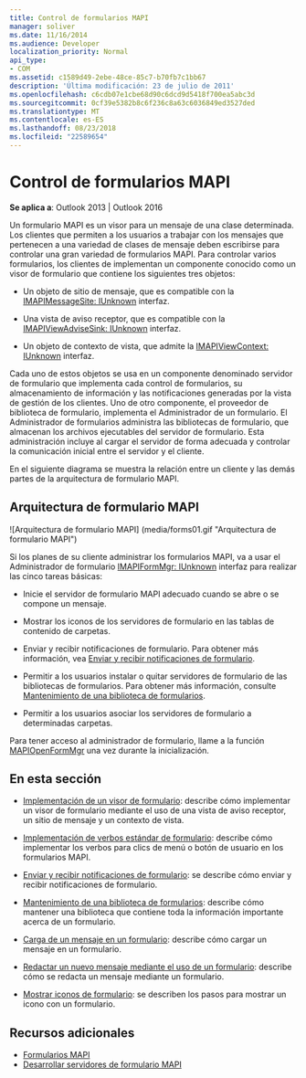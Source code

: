 ```yaml
---
title: Control de formularios MAPI
manager: soliver
ms.date: 11/16/2014
ms.audience: Developer
localization_priority: Normal
api_type:
- COM
ms.assetid: c1589d49-2ebe-48ce-85c7-b70fb7c1bb67
description: 'Última modificación: 23 de julio de 2011'
ms.openlocfilehash: c6cdb07e1cbe68d90c6dcd9d5418f700ea5abc3d
ms.sourcegitcommit: 0cf39e5382b8c6f236c8a63c6036849ed3527ded
ms.translationtype: MT
ms.contentlocale: es-ES
ms.lasthandoff: 08/23/2018
ms.locfileid: "22589654"
---
```

# <a name="handling-mapi-forms"></a>Control de formularios MAPI

**Se aplica a**: Outlook 2013 | Outlook 2016 
  
Un formulario MAPI es un visor para un mensaje de una clase determinada. Los clientes que permiten a los usuarios a trabajar con los mensajes que pertenecen a una variedad de clases de mensaje deben escribirse para controlar una gran variedad de formularios MAPI. Para controlar varios formularios, los clientes de implementan un componente conocido como un visor de formulario que contiene los siguientes tres objetos:
  
- Un objeto de sitio de mensaje, que es compatible con la [IMAPIMessageSite: IUnknown](imapimessagesiteiunknown.md) interfaz. 
    
- Una vista de aviso receptor, que es compatible con la [IMAPIViewAdviseSink: IUnknown](imapiviewadvisesinkiunknown.md) interfaz. 
    
- Un objeto de contexto de vista, que admite la [IMAPIViewContext: IUnknown](imapiviewcontextiunknown.md) interfaz. 
    
Cada uno de estos objetos se usa en un componente denominado servidor de formulario que implementa cada control de formularios, su almacenamiento de información y las notificaciones generadas por la vista de gestión de los clientes. Uno de otro componente, el proveedor de biblioteca de formulario, implementa el Administrador de un formulario. El Administrador de formularios administra las bibliotecas de formulario, que almacenan los archivos ejecutables del servidor de formulario. Esta administración incluye al cargar el servidor de forma adecuada y controlar la comunicación inicial entre el servidor y el cliente.
  
En el siguiente diagrama se muestra la relación entre un cliente y las demás partes de la arquitectura de formulario MAPI.
  
## <a name="mapi-form-architecture"></a>Arquitectura de formulario MAPI
  
![Arquitectura de formulario MAPI] (media/forms01.gif "Arquitectura de formulario MAPI")
  
Si los planes de su cliente administrar los formularios MAPI, va a usar el Administrador de formulario [IMAPIFormMgr: IUnknown](imapiformmgriunknown.md) interfaz para realizar las cinco tareas básicas: 
  
- Inicie el servidor de formulario MAPI adecuado cuando se abre o se compone un mensaje.
    
- Mostrar los iconos de los servidores de formulario en las tablas de contenido de carpetas.
    
- Enviar y recibir notificaciones de formulario. Para obtener más información, vea [Enviar y recibir notificaciones de formulario](sending-and-receiving-form-notifications.md).
    
- Permitir a los usuarios instalar o quitar servidores de formulario de las bibliotecas de formularios. Para obtener más información, consulte [Mantenimiento de una biblioteca de formularios](maintaining-a-form-library.md).
    
- Permitir a los usuarios asociar los servidores de formulario a determinadas carpetas.
    
Para tener acceso al administrador de formulario, llame a la función [MAPIOpenFormMgr](mapiopenformmgr.md) una vez durante la inicialización. 
  
## <a name="in-this-section"></a>En esta sección

- [Implementación de un visor de formulario](implementing-a-form-viewer.md): describe cómo implementar un visor de formulario mediante el uso de una vista de aviso receptor, un sitio de mensaje y un contexto de vista.
    
- [Implementación de verbos estándar de formulario](implementing-standard-form-verbs.md): describe cómo implementar los verbos para clics de menú o botón de usuario en los formularios MAPI.
    
- [Enviar y recibir notificaciones de formulario](sending-and-receiving-form-notifications.md): se describe cómo enviar y recibir notificaciones de formulario.
    
- [Mantenimiento de una biblioteca de formularios](maintaining-a-form-library.md): describe cómo mantener una biblioteca que contiene toda la información importante acerca de un formulario.
    
- [Carga de un mensaje en un formulario](loading-a-message-into-a-form.md): describe cómo cargar un mensaje en un formulario.
    
- [Redactar un nuevo mensaje mediante el uso de un formulario](composing-a-new-message-by-using-a-form.md): describe cómo se redacta un mensaje mediante un formulario.
    
- [Mostrar iconos de formulario](displaying-form-icons.md): se describen los pasos para mostrar un icono con un formulario.
    
## <a name="see-also"></a>Recursos adicionales

- [Formularios MAPI](mapi-forms.md)
- [Desarrollar servidores de formulario MAPI](developing-mapi-form-servers.md)

